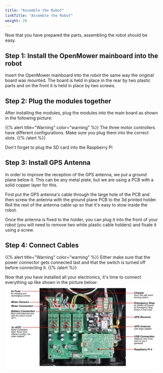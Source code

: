 ```yaml
---
title: "Assemble the Robot"
linkTitle: "Assemble the Robot"
weight: 20
---
```


Now that you have prepared the parts, assembling the robot should be easy.

## Step 1: Install the OpenMower mainboard into the robot
Insert the OpenMower mainboard into the robot the same way the original board was mounted. The board is held in place in the rear by two plastic parts and on the front it is held in place by two screws.

## Step 2: Plug the modules together
After installing the modules, plug the modules into the main board as shown in the following picture:

{{% alert title="Warning" color="warning" %}}
The three motor controllers have different configurations. Make sure you plug them into the correct slots.
{{% /alert %}}

Don't forget to plug the SD card into the Raspberry Pi

## Step 3: Install GPS Antenna
In order to improve the reception of the GPS antenna, we put a ground plane below it. This can be any metal plate, but we are using a PCB with a solid copper layer for this.

First put the GPS antenna's cable through the large hole of the PCB and then screw the antenna with the ground plane PCB to the 3d printed holder. Roll the rest of the antenna cable up so that it's easy to stow inside the robot. 

Once the antenna is fixed to the holder, you can plug it into the front of your robot (you will need to remove two white plastic cable holders) and fixate it using a screw.

## Step 4: Connect Cables
{{% alert title="Warning" color="warning" %}}
Either make sure that the power connector gets connected last and that the switch is turned off before connecting it.
{{% /alert %}}

Now that you have installed all your electronics, it's time to connect everything up like shown in the picture below:
![Mainboard Connections](mainboard_connections.jpg)
